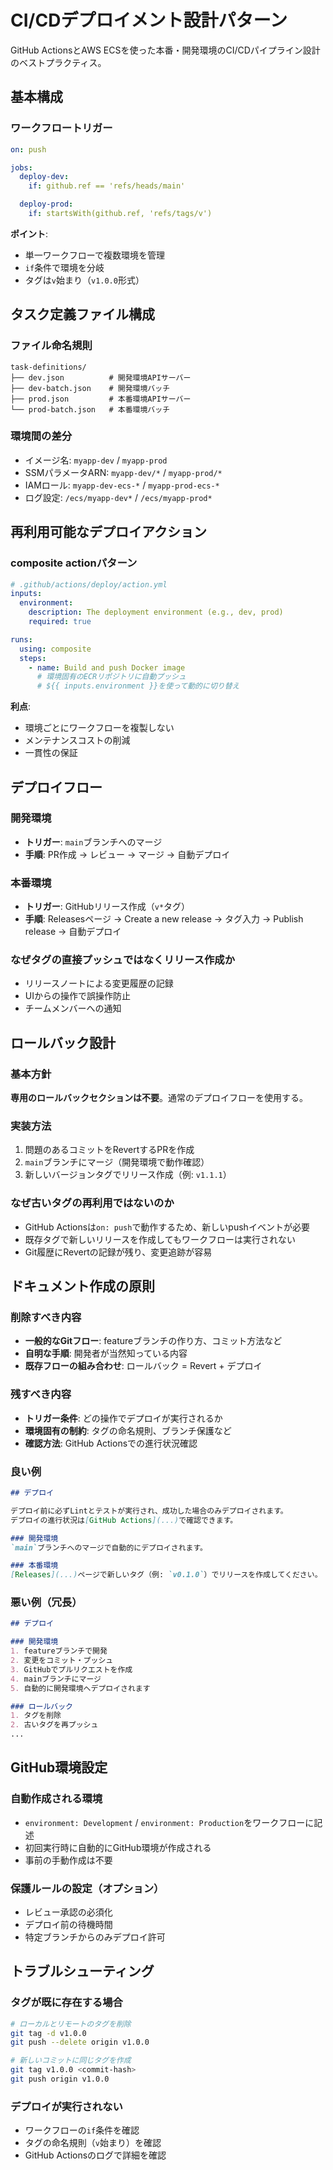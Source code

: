 # CI/CDデプロイメント設計パターン

GitHub ActionsとAWS ECSを使った本番・開発環境のCI/CDパイプライン設計のベストプラクティス。

## 基本構成

### ワークフロートリガー
```yaml
on: push

jobs:
  deploy-dev:
    if: github.ref == 'refs/heads/main'

  deploy-prod:
    if: startsWith(github.ref, 'refs/tags/v')
```

**ポイント**:
- 単一ワークフローで複数環境を管理
- `if`条件で環境を分岐
- タグは`v`始まり（`v1.0.0`形式）

## タスク定義ファイル構成

### ファイル命名規則
```
task-definitions/
├── dev.json          # 開発環境APIサーバー
├── dev-batch.json    # 開発環境バッチ
├── prod.json         # 本番環境APIサーバー
└── prod-batch.json   # 本番環境バッチ
```

### 環境間の差分
- イメージ名: `myapp-dev` / `myapp-prod`
- SSMパラメータARN: `myapp-dev/*` / `myapp-prod/*`
- IAMロール: `myapp-dev-ecs-*` / `myapp-prod-ecs-*`
- ログ設定: `/ecs/myapp-dev*` / `/ecs/myapp-prod*`

## 再利用可能なデプロイアクション

### composite actionパターン
```yaml
# .github/actions/deploy/action.yml
inputs:
  environment:
    description: The deployment environment (e.g., dev, prod)
    required: true

runs:
  using: composite
  steps:
    - name: Build and push Docker image
      # 環境固有のECRリポジトリに自動プッシュ
      # ${{ inputs.environment }}を使って動的に切り替え
```

**利点**:
- 環境ごとにワークフローを複製しない
- メンテナンスコストの削減
- 一貫性の保証

## デプロイフロー

### 開発環境
- **トリガー**: `main`ブランチへのマージ
- **手順**: PR作成 → レビュー → マージ → 自動デプロイ

### 本番環境
- **トリガー**: GitHubリリース作成（`v*`タグ）
- **手順**: Releasesページ → Create a new release → タグ入力 → Publish release → 自動デプロイ

### なぜタグの直接プッシュではなくリリース作成か
- リリースノートによる変更履歴の記録
- UIからの操作で誤操作防止
- チームメンバーへの通知

## ロールバック設計

### 基本方針
**専用のロールバックセクションは不要**。通常のデプロイフローを使用する。

### 実装方法
1. 問題のあるコミットをRevertするPRを作成
2. `main`ブランチにマージ（開発環境で動作確認）
3. 新しいバージョンタグでリリース作成（例: `v1.1.1`）

### なぜ古いタグの再利用ではないのか
- GitHub Actionsは`on: push`で動作するため、新しいpushイベントが必要
- 既存タグで新しいリリースを作成してもワークフローは実行されない
- Git履歴にRevertの記録が残り、変更追跡が容易

## ドキュメント作成の原則

### 削除すべき内容
- **一般的なGitフロー**: featureブランチの作り方、コミット方法など
- **自明な手順**: 開発者が当然知っている内容
- **既存フローの組み合わせ**: ロールバック = Revert + デプロイ

### 残すべき内容
- **トリガー条件**: どの操作でデプロイが実行されるか
- **環境固有の制約**: タグの命名規則、ブランチ保護など
- **確認方法**: GitHub Actionsでの進行状況確認

### 良い例
```markdown
## デプロイ

デプロイ前に必ずLintとテストが実行され、成功した場合のみデプロイされます。
デプロイの進行状況は[GitHub Actions](...)で確認できます。

### 開発環境
`main`ブランチへのマージで自動的にデプロイされます。

### 本番環境
[Releases](...)ページで新しいタグ（例: `v0.1.0`）でリリースを作成してください。
```

### 悪い例（冗長）
```markdown
## デプロイ

### 開発環境
1. featureブランチで開発
2. 変更をコミット・プッシュ
3. GitHubでプルリクエストを作成
4. mainブランチにマージ
5. 自動的に開発環境へデプロイされます

### ロールバック
1. タグを削除
2. 古いタグを再プッシュ
...
```

## GitHub環境設定

### 自動作成される環境
- `environment: Development` / `environment: Production`をワークフローに記述
- 初回実行時に自動的にGitHub環境が作成される
- 事前の手動作成は不要

### 保護ルールの設定（オプション）
- レビュー承認の必須化
- デプロイ前の待機時間
- 特定ブランチからのみデプロイ許可

## トラブルシューティング

### タグが既に存在する場合
```bash
# ローカルとリモートのタグを削除
git tag -d v1.0.0
git push --delete origin v1.0.0

# 新しいコミットに同じタグを作成
git tag v1.0.0 <commit-hash>
git push origin v1.0.0
```

### デプロイが実行されない
- ワークフローの`if`条件を確認
- タグの命名規則（`v`始まり）を確認
- GitHub Actionsのログで詳細を確認
